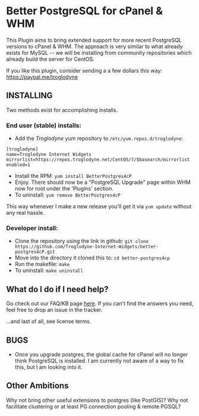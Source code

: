 Better PostgreSQL for cPanel & WHM
==================================

This Plugin aims to bring extended support for more recent PostgreSQL versions to cPanel & WHM.
The approach is very similar to what already exists for MySQL -- we will be installing from
community repositories which already build the server for CentOS.

If you like this plugin, consider sending a a few dollars this way:
https://paypal.me/troglodyne

INSTALLING
----------
Two methods exist for accomplishing installs.
### End user (stable) installs:
* Add the *Troglodyne* yum repository to `/etc/yum.repos.d/troglodyne`:
```
[troglodyne]
name=Troglodyne Internet Widgets
mirrorlist=https://repos.troglodyne.net/CentOS/7/$basearch/mirrorlist
enabled=1
```
* Install the RPM:
`yum install BetterPostgres4cP`
* Enjoy. There should now be a "PostgreSQL Upgrade" page within WHM now for root under the 'Plugins' section.
* To uninstall:
`yum remove BetterPostgres4cP`

This way whenever I make a new release you'll get it via `yum update` without any real hassle.

### Developer install:
* Clone the repository using the link in github:
`git clone https://github.com/Troglodyne-Internet-Widgets/better-postgres4cP.git`
* Move into the directory it cloned this to:
`cd better-postgres4cp`
* Run the makefile:
`make`
* To uninstall:
`make uninstall`

What do I do if I need help?
----------------------------
Go check out our FAQ/KB page [here](https://troglodyne.net/better-postgres-for-cpanel/).
If you can't find the answers you need, feel free to drop an issue in the tracker.

...and last of all, see license terms.

BUGS
----
* Once you upgrade postgres, the global cache for cPanel will no longer think PostgreSQL is installed. I am currently not aware of a way to fix this, but I am looking into it.

Other Ambitions
---------------
Why not bring other useful extensions to postgres (like PostGIS)?
Why not facilitate clustering or at least PG connection pooling & remote PGSQL?
